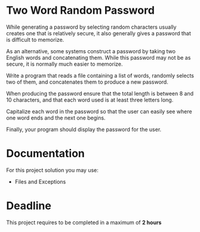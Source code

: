 # Two Word Random Password

While generating a password by selecting random characters usually creates one that is relatively secure, it also generally gives a password that is difficult to memorize. 

As an alternative, some systems construct a password by taking two English words and concatenating them. While this password may not be as secure, it is normally much easier to memorize.

Write a program that reads a file containing a list of words, randomly selects two
of them, and concatenates them to produce a new password. 

When producing the password ensure that the total length is between 8 and 10 characters, and that each word used is at least three letters long. 

Capitalize each word in the password so that the user can easily see where one word ends and the next one begins. 

Finally, your program should display the password for the user.
		 
# Documentation

For this project solution you may use:

- Files and Exceptions

# Deadline

This project requires to be completed in a maximum of **2 hours**
